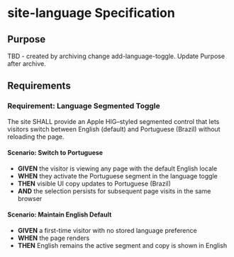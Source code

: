 # site-language Specification

## Purpose

TBD - created by archiving change add-language-toggle. Update Purpose after archive.

## Requirements

### Requirement: Language Segmented Toggle

The site SHALL provide an Apple HIG–styled segmented control that lets visitors switch between English (default) and Portuguese (Brazil) without reloading the page.

#### Scenario: Switch to Portuguese

- **GIVEN** the visitor is viewing any page with the default English locale
- **WHEN** they activate the Portuguese segment in the language toggle
- **THEN** visible UI copy updates to Portuguese (Brazil)
- **AND** the selection persists for subsequent page visits in the same browser

#### Scenario: Maintain English Default

- **GIVEN** a first-time visitor with no stored language preference
- **WHEN** the page renders
- **THEN** English remains the active segment and copy is shown in English
